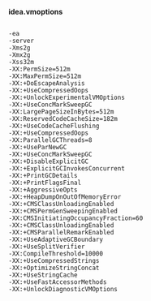 **idea.vmoptions**

<pre><code>
-ea
-server
-Xms2g
-Xmx2g
-Xss32m
-XX:PermSize=512m
-XX:MaxPermSize=512m
-XX:+DoEscapeAnalysis
-XX:+UseCompressedOops
-XX:+UnlockExperimentalVMOptions
-XX:+UseConcMarkSweepGC
-XX:LargePageSizeInBytes=512m
-XX:ReservedCodeCacheSize=182m
-XX:+UseCodeCacheFlushing
-XX:+UseCompressedOops
-XX:ParallelGCThreads=8
-XX:+UseParNewGC
-XX:+UseConcMarkSweepGC
-XX:+DisableExplicitGC
-XX:+ExplicitGCInvokesConcurrent
-XX:+PrintGCDetails
-XX:+PrintFlagsFinal
-XX:+AggressiveOpts
-XX:+HeapDumpOnOutOfMemoryError
-XX:+CMSClassUnloadingEnabled
-XX:+CMSPermGenSweepingEnabled
-XX:CMSInitiatingOccupancyFraction=60
-XX:+CMSClassUnloadingEnabled
-XX:+CMSParallelRemarkEnabled
-XX:+UseAdaptiveGCBoundary
-XX:+UseSplitVerifier
-XX:CompileThreshold=10000
-XX:+UseCompressedStrings
-XX:+OptimizeStringConcat
-XX:+UseStringCache
-XX:+UseFastAccessorMethods
-XX:+UnlockDiagnosticVMOptions
</code></pre>

